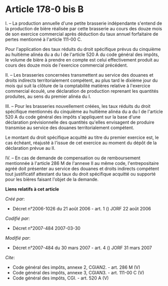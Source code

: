 # Article 178-0 bis B

I. – La production annuelle d'une petite brasserie indépendante s'entend de la production de bière réalisée par cette
brasserie au cours des douze mois de son exercice commercial après déduction du taux annuel forfaitaire de pertes mentionné à
l'article 111-00 C. 

Pour l'application des taux réduits du droit spécifique prévus du cinquième au huitième alinéa du a du I de l'article 520 A
du code général des impôts, le volume de bière à prendre en compte est celui effectivement produit au cours des douze mois de
l'exercice commercial précédent. 

II. – Les brasseries concernées transmettent au service des douanes et droits indirects territorialement compétent, au plus
tard le dixième jour du mois qui suit la clôture de la comptabilité matières relative à l'exercice commercial écoulé, une
déclaration de production reprenant les quantités produites, au sens du premier alinéa du I. 

III. – Pour les brasseries nouvellement créées, les taux réduits du droit spécifique mentionnés du cinquième au huitième
alinéa du a du I de l'article 520 A du code général des impôts s'appliquent sur la base d'une déclaration prévisionnelle des
quantités qu'elles envisagent de produire transmise au service des douanes territorialement compétent. 

Le montant du droit spécifique acquitté au titre du premier exercice est, le cas échéant, réajusté à l'issue de cet exercice
au moment du dépôt de la déclaration prévue au II. 

IV. – En cas de demande de compensation ou de remboursement mentionnée à l'article 286 M de l'annexe II au même code,
l'entrepositaire agréé doit présenter au service des douanes et droits indirects compétent tout justificatif attestant du
taux du droit spécifique acquitté ou supporté pour les bières faisant l'objet de la demande.

**Liens relatifs à cet article**

_Créé par_:

  - Décret n°2006-1026 du 21 août 2006 - art. 1 () JORF 22 août 2006

_Codifié par_:

  - Décret n°2007-484 2007-03-30

_Modifié par_:

  - Décret n°2007-484 du 30 mars 2007 - art. 4 () JORF 31 mars 2007

_Cite_:

  - Code général des impôts, annexe 2, CGIAN2. - art. 286 M (V)
  - Code général des impôts, annexe 3, CGIAN3. - art. 111-00 C (V)
  - Code général des impôts, CGI. - art. 520 A (V)
